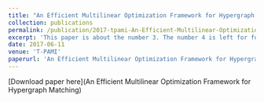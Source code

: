 ```yaml
---
title: "An Efficient Multilinear Optimization Framework for Hypergraph Matching"
collection: publications
permalink: /publication/2017-tpami-An-Efficient-Multilinear-Optimization-Framework-for-Hypergraph-Matching
excerpt: 'This paper is about the number 3. The number 4 is left for future work.'
date: 2017-06-11
venue: 'T-PAMI'
paperurl: 'An Efficient Multilinear Optimization Framework for Hypergraph Matching'
---
```


[Download paper here](An Efficient Multilinear Optimization Framework for Hypergraph Matching)

